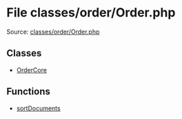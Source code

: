 File classes/order/Order.php
=========

Source: [classes/order/Order.php](https://github.com/PrestaShop/PrestaShop/blob/1.5.0.13/classes/order/Order.php)


Classes
-------

* [OrderCore](class.OrderCore.md)

Functions
---------

* [sortDocuments](function.sortDocuments.md)
